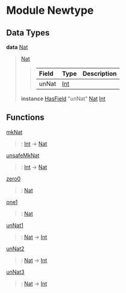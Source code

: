 # <a name="module-newtype-36781"></a>Module Newtype

## Data Types

<a name="type-newtype-nat-61947"></a>**data** [Nat](#type-newtype-nat-61947)

> <a name="constr-newtype-nat-99832"></a>[Nat](#constr-newtype-nat-99832)
> 
> > | Field                                                                          | Type                                                                           | Description |
> > | :----------------------------------------------------------------------------- | :----------------------------------------------------------------------------- | :---------- |
> > | unNat                                                                          | [Int](https://docs.daml.com/daml/stdlib/Prelude.html#type-ghc-types-int-68728) |  |
> 
> **instance** [HasField](https://docs.daml.com/daml/stdlib/DA-Record.html#class-da-internal-record-hasfield-39480) "unNat" [Nat](#type-newtype-nat-61947) [Int](https://docs.daml.com/daml/stdlib/Prelude.html#type-ghc-types-int-68728)

## Functions

<a name="function-newtype-mknat-8513"></a>[mkNat](#function-newtype-mknat-8513)

> : [Int](https://docs.daml.com/daml/stdlib/Prelude.html#type-ghc-types-int-68728) -\> [Nat](#type-newtype-nat-61947)

<a name="function-newtype-unsafemknat-96593"></a>[unsafeMkNat](#function-newtype-unsafemknat-96593)

> : [Int](https://docs.daml.com/daml/stdlib/Prelude.html#type-ghc-types-int-68728) -\> [Nat](#type-newtype-nat-61947)

<a name="function-newtype-zero0-10450"></a>[zero0](#function-newtype-zero0-10450)

> : [Nat](#type-newtype-nat-61947)

<a name="function-newtype-one1-53872"></a>[one1](#function-newtype-one1-53872)

> : [Nat](#type-newtype-nat-61947)

<a name="function-newtype-unnat1-26452"></a>[unNat1](#function-newtype-unnat1-26452)

> : [Nat](#type-newtype-nat-61947) -\> [Int](https://docs.daml.com/daml/stdlib/Prelude.html#type-ghc-types-int-68728)

<a name="function-newtype-unnat2-96339"></a>[unNat2](#function-newtype-unnat2-96339)

> : [Nat](#type-newtype-nat-61947) -\> [Int](https://docs.daml.com/daml/stdlib/Prelude.html#type-ghc-types-int-68728)

<a name="function-newtype-unnat3-97654"></a>[unNat3](#function-newtype-unnat3-97654)

> : [Nat](#type-newtype-nat-61947) -\> [Int](https://docs.daml.com/daml/stdlib/Prelude.html#type-ghc-types-int-68728)
